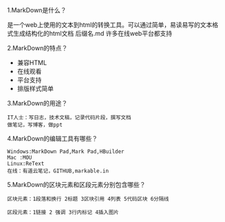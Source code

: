 
1.MarkDown是什么？

是一个web上使用的文本到html的转换工具。可以通过简单，易读易写的文本格式生成结构化的html文档
后缀名.md
许多在线web平台都支持

2.MarkDown的特点？

+ 兼容HTML
+ 在线观看
+ 平台支持
+ 排版样式简单

3.MarkDown的用途？

    IT人士：写日志，技术文稿，记录代码片段，撰写文档
    做笔记，写博客，做ppt

4.MarkDown的编辑工具有哪些？

    Windows:MarkDown Pad,Mark Pad,HBuilder
    Mac :MOU
    Linux:ReText
    在线：有道云笔记，GITHUB,markable.in

5.MarkDown的区块元素和区段元素分别包含哪些？

    区块元素：1段落和换行 2标题 3区块引用 4列表 5代码区块 6分隔线

    区段元素：1链接 2 强调 3行内标记 4插入图片 
